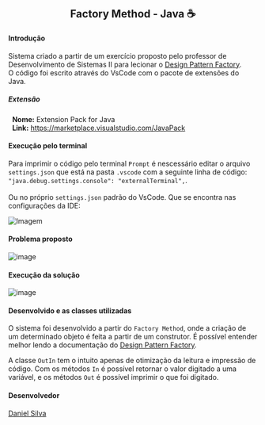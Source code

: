 <h2 align="center">Factory Method - Java ☕</h2>
<h4>Introdução</h4>
<p>
  Sistema criado a partir de um exercício proposto pelo professor de Desenvolvimento de Sistemas II para lecionar o <a href="https://refactoring.guru/pt-br/design-patterns/factory-method" target="_blank">Design Pattern Factory</a>.<br/>
  O código foi escrito através do VsCode com o pacote de extensões do Java.
</p>

<h5>Extensão</h5>
<p>&nbsp; 
  <b>Nome:</b> Extension Pack for Java<br/>
  &nbsp;&nbsp;<b>Link:</b> <a target="_blank" href="https://marketplace.visualstudio.com/items?itemName=vscjava.vscode-java-pack">https://marketplace.visualstudio.com/JavaPack</a>
</p>

<h4>Execução pelo terminal</h4>

  Para imprimir o código pelo terminal ```Prompt``` é nescessário editar o arquivo ```settings.json``` que está na pasta ```.vscode``` com a seguinte linha de código: ```"java.debug.settings.console": "externalTerminal",```.
  <br/><br/>Ou no próprio ```settings.json``` padrão do VsCode. Que se encontra nas configurações da IDE: 
  <br/>
 
 ![Imagem](https://user-images.githubusercontent.com/63010902/160854616-518d1d5d-4c19-455b-96eb-2d8f2d1b926c.png)
 
<h4>Problema proposto</h4>

![image](https://user-images.githubusercontent.com/63010902/168386497-e7607852-fab8-4684-8cf2-bac23e7fbfe3.png)

<h4>Execução da solução</h4>

 ![image](https://user-images.githubusercontent.com/63010902/168811695-11337653-c205-424d-8a90-7336aec92289.png)

<h4>Desenvolvido e as classes utilizadas</h4>

O sistema foi desenvolvido a partir do ```Factory Method```, onde a criação de um determinado objeto é feita a partir de um construtor. É possível entender melhor lendo a documentação do <a href="https://refactoring.guru/pt-br/design-patterns/factory-method" target="_blank">Design Pattern Factory</a>.

A classe ```OutIn``` tem o intuito apenas de otimização da leitura e impressão de código. Com os métodos ```In``` é possível retornar o valor digitado a uma variável, e os métodos ```Out``` é possível imprimir o que foi digitado. 

<h4>Desenvolvedor</h4>

[Daniel Silva](https://github.com/dansf)